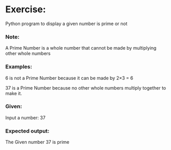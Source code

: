 # Exercise: 
Python program to display a given number is prime or not

### Note: 

A Prime Number is a whole number that cannot be made by multiplying other whole numbers

### Examples:

6 is not a Prime Number because it can be made by 2×3 = 6

37 is a Prime Number because no other whole numbers multiply together to make it.

### Given:

Input a number: 
37

### Expected output:

The Given number 37 is prime